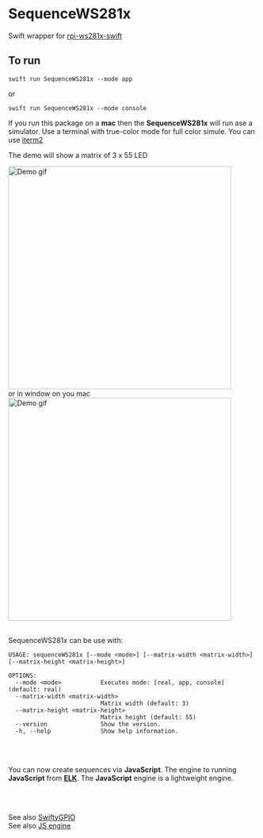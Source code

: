 # SequenceWS281x

Swift wrapper for [rpi-ws281x-swift](https://github.com/apocolipse/rpi-ws281x-swift)

## To run

```
swift run SequenceWS281x --mode app
```
or
```
swift run SequenceWS281x --mode console
```

If you run this package on a __mac__ then the __SequenceWS281x__ will run ase a simulator.
Use a terminal with true-color mode for full color simule. You can use [iterm2](https://iterm2.com/downloads.html)

The demo will show a matrix of 3 x 55 LED

<picture>
  <img alt="Demo gif" width="450" src="/../main/Doc/demo.gif">
</picture>

</br>
or in window on you mac

</br>

<picture>
  <img alt="Demo gif" width="450" src="/../main/Doc/demo_mac.gif">
</picture>

</br>
</br>

SequenceWS281x can be use with:

```
USAGE: sequenceWS281x [--mode <mode>] [--matrix-width <matrix-width>] [--matrix-height <matrix-height>]

OPTIONS:
  --mode <mode>           Executes mode: [real, app, console] (default: real)
  --matrix-width <matrix-width>
                          Matrix width (default: 3)
  --matrix-height <matrix-height>
                          Matrix height (default: 55)
  --version               Show the version.
  -h, --help              Show help information.
```

</br>
</br>

You can now create sequences via __JavaScript__. The engine to running __JavaScript__ from [__ELK__](https://github.com/cesanta/elk). The __JavaScript__ engine is a lightweight engine.

</br>
</br>

See also [SwiftyGPIO](https://github.com/uraimo/SwiftyGPIO) </br>
See also [JS engine](https://github.com/cesanta/elk)
